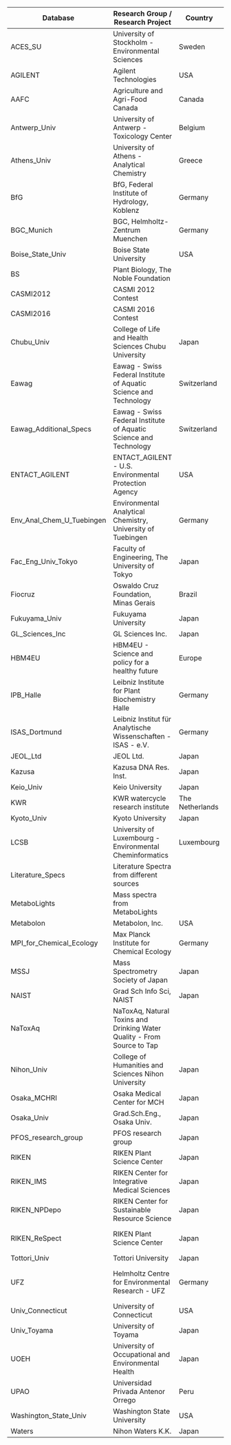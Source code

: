 | Database                  | Research Group / Research Project                                       | Country         | Prefix of ID     | Project Tag                |
|---------------------------|-------------------------------------------------------------------------|-----------------|------------------|----------------------------|
| ACES_SU                   | University of Stockholm - Environmental Sciences                        | Sweden          | AS               |                            |
| AGILENT                   | Agilent Technologies                                                    | USA             | AG               |                            |
| AAFC                      | Agriculture and Agri-Food Canada                                        | Canada          | AC               |                            |
| Antwerp_Univ              | University of Antwerp - Toxicology Center                               | Belgium         | AN               | HBM4EU                     |
| Athens_Univ               | University of Athens - Analytical Chemistry                             | Greece          | AU               |                            |
| BfG                       | BfG, Federal Institute of Hydrology, Koblenz                            | Germany         | BFG              |                            |
| BGC_Munich                | BGC, Helmholtz-Zentrum Muenchen                                         | Germany         | RP               |                            |
| Boise_State_Univ          | Boise State University                                                  | USA             | BSU              |                            |
| BS                        | Plant Biology, The Noble Foundation                                     |                 | BS               |                            |
| CASMI2012                 | CASMI 2012 Contest                                                      |                 | SMI              |                            |
| CASMI2016                 | CASMI 2016 Contest                                                      |                 | SM               |                            |
| Chubu_Univ                | College of Life and Health Sciences Chubu University                    | Japan           | UT               |                            |
| Eawag                     | Eawag - Swiss Federal Institute of Aquatic Science and Technology       | Switzerland     | EA, EQ           | SOLUTIONS                  |
| Eawag_Additional_Specs    | Eawag - Swiss Federal Institute of Aquatic Science and Technology       | Switzerland     | ET, ETS          |                            |
| ENTACT_AGILENT            | ENTACT_AGILENT - U.S. Environmental Protection Agency                   | USA             | EPA              |                            |
| Env_Anal_Chem_U_Tuebingen | Environmental Analytical Chemistry, University of Tuebingen             | Germany         | TUE              |                            |
| Fac_Eng_Univ_Tokyo        | Faculty of Engineering, The University of Tokyo                         | Japan           | JP               |                            |
| Fiocruz                   | Oswaldo Cruz Foundation, Minas Gerais                                   | Brazil          | FIO              |                            |
| Fukuyama_Univ             | Fukuyama University                                                     | Japan           | FU               |                            |
| GL_Sciences_Inc           | GL Sciences Inc.                                                        | Japan           | GLS              |                            |
| HBM4EU                    | HBM4EU - Science and policy for a healthy future                        | Europe          | HB               | HBM4EU                     |
| IPB_Halle                 | Leibniz Institute for Plant Biochemistry Halle                          | Germany         | PB, PN           |                            |
| ISAS_Dortmund             | Leibniz Institut für Analytische Wissenschaften - ISAS - e.V.           | Germany         | IA               |                            |
| JEOL_Ltd                  | JEOL Ltd.                                                               | Japan           | JEL              |                            |
| Kazusa                    | Kazusa DNA Res. Inst.                                                   | Japan           | KZ               |                            |
| Keio_Univ                 | Keio University                                                         | Japan           | KO               |                            |
| KWR                       | KWR watercycle research institute                                       | The Netherlands | KW               |                            |
| Kyoto_Univ                | Kyoto University                                                        | Japan           | CA               |                            |
| LCSB                      | University of Luxembourg - Environmental Cheminformatics                | Luxembourg      | LU, LH, LI, LW   |                            |
| Literature_Specs          | Literature Spectra from different sources                               |                 | LIT              |                            |
| MetaboLights              | Mass spectra from MetaboLights                                          |                 | ML               |                            |
| Metabolon                 | Metabolon, Inc.                                                         | USA             | MT               |                            |
| MPI_for_Chemical_Ecology  | Max Planck Institute for Chemical Ecology                               | Germany         | CE               |                            |
| MSSJ                      | Mass Spectrometry Society of Japan                                      | Japan           | MSJ              |                            |
| NAIST                     | Grad Sch Info Sci, NAIST                                                | Japan           | KNA              |                            |
| NaToxAq                   | NaToxAq, Natural Toxins and Drinking Water Quality - From Source to Tap |                 | NA               | NATOXAQ                    |
| Nihon_Univ                | College of Humanities and Sciences Nihon University                     | Japan           | NU               |                            |
| Osaka_MCHRI               | Osaka Medical Center for MCH                                            | Japan           | MCH              |                            |
| Osaka_Univ                | Grad.Sch.Eng., Osaka Univ.                                              | Japan           | OUF              |                            |
| PFOS_research_group       | PFOS research group                                                     | Japan           | FFF              |                            |
| RIKEN                     | RIKEN Plant Science Center                                              | Japan           | PR               |                            |
| RIKEN_IMS                 | RIKEN Center for Integrative Medical Sciences                           | Japan           | LQA, LQB         |                            |
| RIKEN_NPDepo              | RIKEN Center for Sustainable Resource Science                           | Japan           | NGA, CB          |                            |
| RIKEN_ReSpect             | RIKEN Plant Science Center                                              | Japan           | PT, PS, PM       |                            |
| Tottori_Univ              | Tottori University                                                      | Japan           | TT               |                            |
| UFZ                       | Helmholtz Centre for Environmental Research  - UFZ                      | Germany         | UF, UA, UP, WANA | SOLUTIONS, NATOXAQ, HBM4EU |
| Univ_Connecticut          | University of Connecticut                                               | USA             | CO               |                            |
| Univ_Toyama               | University of Toyama                                                    | Japan           | TY               |                            |
| UOEH                      | University of Occupational and Environmental Health                     | Japan           | UO               |                            |
| UPAO                      | Universidad Privada Antenor Orrego                                      | Peru            | UPA              |                            |
| Washington_State_Univ     | Washington State University                                             | USA             | BML              |                            |
| Waters                    | Nihon Waters K.K.                                                       | Japan           | WA               |                            |
